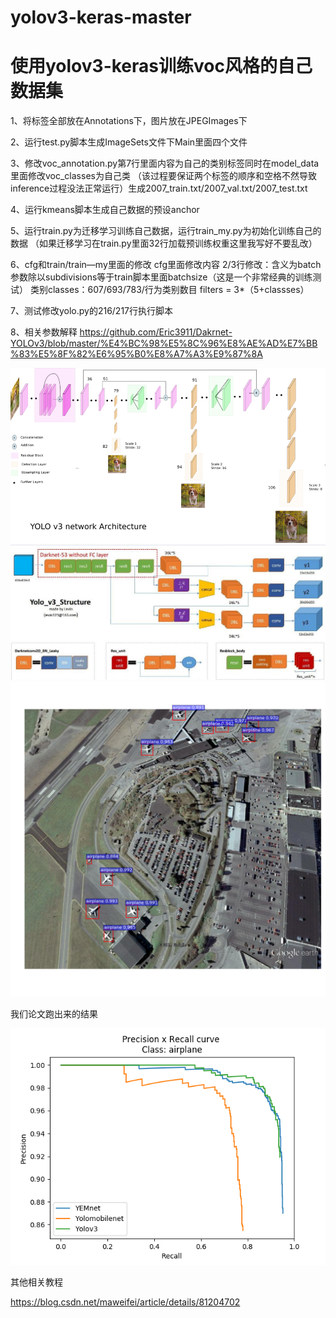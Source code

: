 # yolov3-keras-master

# 使用yolov3-keras训练voc风格的自己数据集

1、将标签全部放在Annotations下，图片放在JPEGImages下

2、运行test.py脚本生成ImageSets文件下Main里面四个文件

3、修改voc_annotation.py第7行里面内容为自己的类别标签同时在model_data里面修改voc_classes为自己类
（该过程要保证两个标签的顺序和空格不然导致inference过程没法正常运行）生成2007_train.txt/2007_val.txt/2007_test.txt

4、运行kmeans脚本生成自己数据的预设anchor

5、运行train.py为迁移学习训练自己数据，运行train_my.py为初始化训练自己的数据
	（如果迁移学习在train.py里面32行加载预训练权重这里我写好不要乱改）
	
6、cfg和train/train—my里面的修改
         cfg里面修改内容
         2/3行修改：含义为batch参数除以subdivisions等于train脚本里面batchsize（这是一个非常经典的训练测试）
	 类别classes：607/693/783/行为类别数目
	 filters = 3*（5+classses）
	 
7、测试修改yolo.py的216/217行执行脚本

8、相关参数解释
https://github.com/Eric3911/Dakrnet-YOLOv3/blob/master/%E4%BC%98%E5%8C%96%E8%AE%AD%E7%BB%83%E5%8F%82%E6%95%B0%E8%A7%A3%E9%87%8A

![](https://github.com/Eric3911/yolov3-keras-master/blob/master/YOLOV3-2.png)
![](https://github.com/Eric3911/yolov3-keras-master/blob/master/yolo-v3-structure.jpg)
![](https://github.com/Eric3911/yolov3-keras-master/blob/master/figure_1_35000.png)

我们论文跑出来的结果

![](https://github.com/Eric3911/yolov3-keras-master/blob/master/beihang_airplane_PR.png)

其他相关教程

https://blog.csdn.net/maweifei/article/details/81204702
